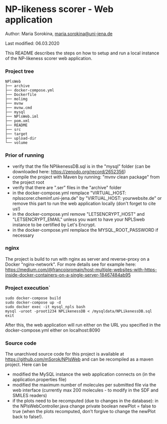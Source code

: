 # NP-likeness scorer - Web application

Author: Maria Sorokina, maria.sorokina@uni-jena.de

Last modified: 06.03.2020


This README describes the steps on how to setup and run a local instance of the NP-likeness scorer web application.

### Project tree
```
NPlsWeb
├── archive
├── docker-compose.yml
├── Dockerfile
├── molimg
├── mvnw
├── mvnw.cmd
├── mysql
├── NPlsWeb.iml
├── pom.xml
├── README
├── src
├── target
├── upload-dir
└── volume
```

### Prior of running
- verify that the file NPlikenessDB.sql is in the "mysql" folder (can be downloaded here: https://zenodo.org/record/2652356)
- compile the project with Maven by running: "mvnv clean package" from the project root
- verify that there are ".ser" files in the "archive" folder
- in the docker-compose.yml remplace "VIRTUAL_HOST: nplsscorer.cheminf.uni-jena.de" by "VIRTUAL_HOST: yourwebsite.de" or remove this part to run the web application locally (don't forget to cite us!)
- in the docker-compose.yml remove "LETSENCRYPT_HOST" and "LETSENCRYPT_EMAIL" unless you want to have your NPLSweb instance to be certified by Let's Encrypt.
- in the docker-compose.yml remplace the MYSQL_ROOT_PASSWORD if necessary 

### nginx
The project is build to run with nginx as server and reverse-proxy on a Docker "nginx-network". For more details see for example here: https://medium.com/@francoisromain/host-multiple-websites-with-https-inside-docker-containers-on-a-single-server-18467484ab95



### Project execution`

```
sudo docker-compose build
sudo docker-compose up -d
sudo docker exec -it mysql_npls bash
mysql -uroot -proot1234 NPLikenessDB < /mysqldata/NPLikenessDB.sql
exit
```

After this, the web application will run either on the URL you specified in the docker-compose.yml either on localhost:8090


### Source code
The unarchived source code for this project is available at https://github.com/mSorok/NPlsWeb and can be recompiled as a maven project.
Here can be 
- modified the MySQL instance the web application connects on (in the application.properties file)
- modified the maximum number of molecules per submitted file via the web interface (currently max 200 molecules - to modify in the SDF and SMILES readers)
- if the plots need to be recomputed (due to changes in the database): in the NPlsWebController.java change private boolean newPlot = false to true (when the plots recomputed, don't forgive to change the newPlot back to false!).

